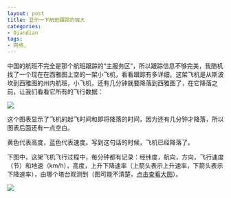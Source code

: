 ```yaml
---
layout: post
title: 显示一下航班跟踪的强大
categories:
- Diandian
tags:
- 网络, 
---
```

<p>中国的航班不完全是那个航班跟踪的“主服务区”，所以跟踪信息不够完美，我随机找了一个现在在西雅图上空的一架小飞机，看看跟踪有多详细。这架飞机是从斯波坎到西雅图的州内航班，小飞机，还有几分钟就要降落到西雅图了，在它降落之前，让我们看看它所有的飞行数据：</p>
<p><img src="http://m3.img.srcdd.com/farm5/d/2012/0627/10/D439C09051D38918D4C3122739465C5C_B500_900_500_109.PNG" /></p>
<p>这个图表显示了飞机的起飞时间和即将降落的时间，因为还有几分钟才降落，所以图表后面还有一点空白。</p>
<p>黄色代表高度，蓝色代表速度。写到这句话的时候，​飞机已经降落了。</p>
<p>下图中，这架飞机飞行过程中，每分钟​都有记录：经纬度，航向，方向，飞行速度（节）和地速（km/h），高度，上升下降速率（上箭头表示上升速率，下箭头表示下降速率），由哪个塔台观测到（图可能不清楚，<a href="http://hiphotos.baidu.com/longstation/pic/item/f6d7878ba61ea8d3ba6fe3b7970a304e241f58e5.jpg" target="_blank">点击查看大图</a>）。</p>
<p><a href="http://hiphotos.baidu.com/longstation/pic/item/f6d7878ba61ea8d3ba6fe3b7970a304e241f58e5.jpg" target="_blank"><img src="http://m2.img.srcdd.com/farm4/d/2012/0627/10/101630BD9ED21CE282DD7599DFAE39F9_B500_900_500_844.PNG" /></a></p>
<p></p>
<p>&nbsp;</p>
<p></p>